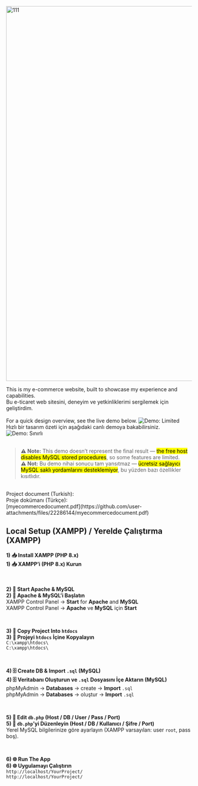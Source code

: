 
<img width="1166" height="1015" alt="111" src="https://github.com/user-attachments/assets/605fc405-a441-440f-91d9-87f2220b1163" />

This is my e-commerce website, built to showcase my experience and capabilities.<br>
Bu e-ticaret web sitesini, deneyim ve yetkinliklerimi sergilemek için geliştirdim.<br>
<br>
For a quick design overview, see the live demo below. ![Demo: Limited](https://img.shields.io/badge/Demo-Limited-red)<br>
Hızlı bir tasarım özeti için aşağıdaki canlı demoya bakabilirsiniz. ![Demo: Sınırlı](https://img.shields.io/badge/Demo-S%C4%B1n%C4%B1rl%C4%B1-red)<br>
<br>
> **⚠️ Note:** This demo doesn’t represent the final result — <mark>the free host disables MySQL stored procedures</mark>, so some features are limited.<br>
> **⚠️ Not:** Bu demo nihai sonucu tam yansıtmaz — <mark>ücretsiz sağlayıcı MySQL saklı yordamlarını desteklemiyor</mark>, bu yüzden bazı özellikler kısıtlıdır.<br>
<br>
Project document (Turkish):<br>
Proje dokümanı (Türkçe):<br>
[myecommercedocument.pdf](https://github.com/user-attachments/files/22286144/myecommercedocument.pdf)

## Local Setup (XAMPP) / Yerelde Çalıştırma (XAMPP)

**1) 📥 Install XAMPP (PHP 8.x)**<br>
**1) 📥 XAMPP’i (PHP 8.x) Kurun**<br>

<br>

**2) 🚀 Start Apache & MySQL**<br>
**2) 🚀 Apache & MySQL’i Başlatın**<br>
XAMPP Control Panel → **Start** for **Apache** and **MySQL**<br>
XAMPP Control Panel → **Apache** ve **MySQL** için **Start**<br>

<br>

**3) 📂 Copy Project Into `htdocs`**<br>
**3) 📂 Projeyi `htdocs` İçine Kopyalayın**<br>
`C:\xampp\htdocs\`<br>
`C:\xampp\htdocs\`<br>

<br>

**4) 🗄️ Create DB & Import `.sql` (MySQL)**<br>
**4) 🗄️ Veritabanı Oluşturun ve `.sql` Dosyasını İçe Aktarın (MySQL)**<br>
phpMyAdmin → **Databases** → create → **Import** `.sql`<br>
phpMyAdmin → **Databases** → oluştur → **Import** `.sql`<br>

<br>

**5) 🔧 Edit `db.php` (Host / DB / User / Pass / Port)**<br>
**5) 🔧 `db.php`’yi Düzenleyin (Host / DB / Kullanıcı / Şifre / Port)**<br>
Yerel MySQL bilgilerinize göre ayarlayın (XAMPP varsayılan: user `root`, pass boş).<br>

<br>

**6) 🌐 Run The App**<br>
**6) 🌐 Uygulamayı Çalıştırın**<br>
`http://localhost/YourProject/`<br>
`http://localhost/YourProject/`<br>
